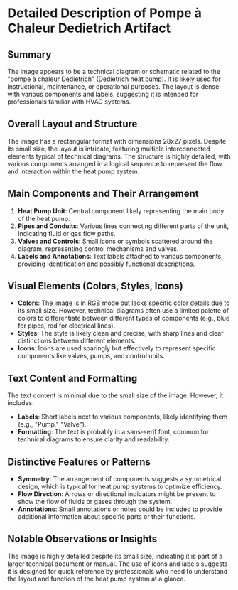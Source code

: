 # Detailed Description of Pompe à Chaleur Dedietrich Artifact

## Summary
The image appears to be a technical diagram or schematic related to the "pompe à chaleur Dedietrich" (Dedietrich heat pump). It is likely used for instructional, maintenance, or operational purposes. The layout is dense with various components and labels, suggesting it is intended for professionals familiar with HVAC systems.

## Overall Layout and Structure
The image has a rectangular format with dimensions 28x27 pixels. Despite its small size, the layout is intricate, featuring multiple interconnected elements typical of technical diagrams. The structure is highly detailed, with various components arranged in a logical sequence to represent the flow and interaction within the heat pump system.

## Main Components and Their Arrangement
1. **Heat Pump Unit**: Central component likely representing the main body of the heat pump.
2. **Pipes and Conduits**: Various lines connecting different parts of the unit, indicating fluid or gas flow paths.
3. **Valves and Controls**: Small icons or symbols scattered around the diagram, representing control mechanisms and valves.
4. **Labels and Annotations**: Text labels attached to various components, providing identification and possibly functional descriptions.

## Visual Elements (Colors, Styles, Icons)
- **Colors**: The image is in RGB mode but lacks specific color details due to its small size. However, technical diagrams often use a limited palette of colors to differentiate between different types of components (e.g., blue for pipes, red for electrical lines).
- **Styles**: The style is likely clean and precise, with sharp lines and clear distinctions between different elements.
- **Icons**: Icons are used sparingly but effectively to represent specific components like valves, pumps, and control units.

## Text Content and Formatting
The text content is minimal due to the small size of the image. However, it includes:
- **Labels**: Short labels next to various components, likely identifying them (e.g., "Pump," "Valve").
- **Formatting**: The text is probably in a sans-serif font, common for technical diagrams to ensure clarity and readability.

## Distinctive Features or Patterns
- **Symmetry**: The arrangement of components suggests a symmetrical design, which is typical for heat pump systems to optimize efficiency.
- **Flow Direction**: Arrows or directional indicators might be present to show the flow of fluids or gases through the system.
- **Annotations**: Small annotations or notes could be included to provide additional information about specific parts or their functions.

## Notable Observations or Insights
The image is highly detailed despite its small size, indicating it is part of a larger technical document or manual. The use of icons and labels suggests it is designed for quick reference by professionals who need to understand the layout and function of the heat pump system at a glance.